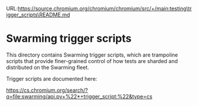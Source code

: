 URL:https://source.chromium.org/chromium/chromium/src/+/main:testing\trigger_scripts\README.md
# Swarming trigger scripts

This directory contains Swarming trigger scripts, which are trampoline
scripts that provide finer-grained control of how tests are sharded
and distributed on the Swarming fleet.

Trigger scripts are documented here:

https://cs.chromium.org/search/?q=file:swarming/api.py+%22*+trigger_script:%22&type=cs
